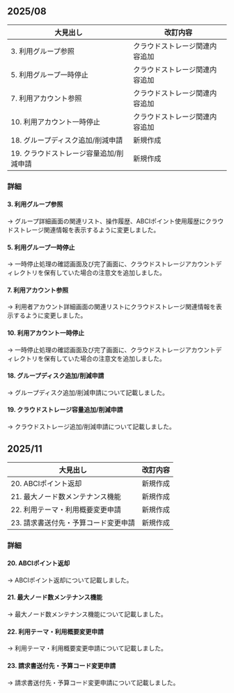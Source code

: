 ##  2025/08

| 大見出し | 改訂内容 |
| --- | --- |
| 3. 利用グループ参照 | クラウドストレージ関連内容追加 |
| 5. 利用グループ一時停止 | クラウドストレージ関連内容追加 |
| 7. 利用アカウント参照 | クラウドストレージ関連内容追加 |
| 10. 利用アカウント一時停止 | クラウドストレージ関連内容追加 |
| 18. グループディスク追加/削減申請 | 新規作成 |
| 19. クラウドストレージ容量追加/削減申請 | 新規作成 |

###  詳細

####  3. 利用グループ参照
  → グループ詳細画面の関連リスト、操作履歴、ABCIポイント使用履歴にクラウドストレージ関連情報を表示するように変更しました。

####  5. 利用グループ一時停止
  → 一時停止処理の確認画面及び完了画面に、クラウドストレージアカウントディレクトリを保有していた場合の注意文を追加しました。

####  7. 利用アカウント参照
  → 利用者アカウント詳細画面の関連リストにクラウドストレージ関連情報を表示するように変更しました。

####  10. 利用アカウント一時停止
  → 一時停止処理の確認画面及び完了画面に、クラウドストレージアカウントディレクトリを保有していた場合の注意文を追加しました。
  
####  18. グループディスク追加/削減申請
  → グループディスク追加/削減申請について記載しました。
  
####  19. クラウドストレージ容量追加/削減申請
  → クラウドストレージ追加/削減申請について記載しました。

##  2025/11

| 大見出し | 改訂内容 |
| --- | --- |
| 20. ABCIポイント返却 | 新規作成 |
| 21. 最大ノード数メンテナンス機能 | 新規作成 |
| 22. 利用テーマ・利用概要変更申請 | 新規作成 |
| 23. 請求書送付先・予算コード変更申請 | 新規作成 |

###  詳細

####  20. ABCIポイント返却
  → ABCIポイント返却について記載しました。

####  21. 最大ノード数メンテナンス機能
  → 最大ノード数メンテナンス機能について記載しました。

####  22. 利用テーマ・利用概要変更申請
  → 利用テーマ・利用概要変更申請について記載しました。

####  23. 請求書送付先・予算コード変更申請
  → 請求書送付先・予算コード変更申請について記載しました。